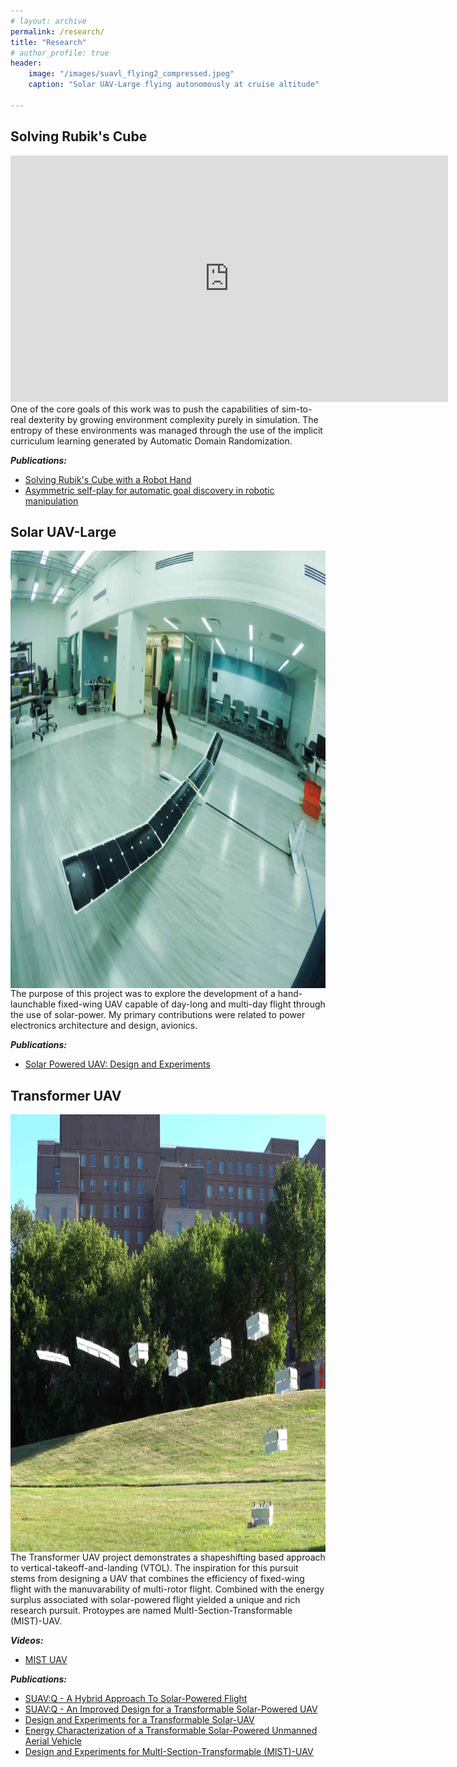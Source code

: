 ```yaml
---
# layout: archive
permalink: /research/
title: "Research"
# author_profile: true
header: 
    image: "/images/suavl_flying2_compressed.jpeg"
    caption: "Solar UAV-Large flying autonomously at cruise altitude"

---
```


## Solving Rubik's Cube
<iframe width="700" height="394" src="https://www.youtube.com/embed/x4O8pojMF0w" title="Dexterous Manipulation" frameborder="0" allow="accelerometer; autoplay; clipboard-write; encrypted-media; gyroscope; picture-in-picture; web-share" allowfullscreen></iframe>
One of the core goals of this work was to push the capabilities of sim-to-real dexterity by growing environment complexity purely in simulation. The entropy of these environments was managed through the use of the implicit curriculum learning generated by Automatic Domain Randomization.

***Publications:*** 
- [Solving Rubik's Cube with a Robot Hand](https://arxiv.org/pdf/1910.07113)
- [Asymmetric self-play for automatic goal discovery in robotic manipulation](https://arxiv.org/abs/2101.04882)




## Solar UAV-Large

<img align="left" width="700" height="700" src="/images/suavl_indoor_compressed.jpeg">
The purpose of this project was to explore the development of a hand-launchable fixed-wing UAV capable of day-long and multi-day flight through the use of solar-power. My primary contributions were related to power electronics architecture and design, avionics. 

***Publications:*** 
- [Solar Powered UAV: Design and Experiments](/papers/suav1)


## Transformer UAV
<img align="left" width="700" height="700" src="/images/transformer_icra2_compressed.jpeg">
The Transformer UAV project demonstrates a shapeshifting based approach to vertical-takeoff-and-landing (VTOL). The inspiration for this pursuit stems from designing a UAV that combines the efficiency of fixed-wing flight with the manuvarability of multi-rotor flight. Combined with the energy surplus associated with solar-powered flight yielded a unique and rich research pursuit. Protoypes are named MultI-Section-Transformable (MIST)-UAV.

***Videos:*** 
- [MIST UAV](https://youtu.be/K_Gtwbe5ZCg)

***Publications:*** 
- [SUAV:Q - A Hybrid Approach To Solar-Powered Flight](/papers/suav2)
- [SUAV:Q - An Improved Design for a Transformable Solar-Powered UAV](/papers/suav3)
- [Design and Experiments for a Transformable Solar-UAV](/papers/suav4)
- [Energy Characterization of a Transformable Solar-Powered Unmanned Aerial Vehicle](/papers/suav5)
- [Design and Experiments for MultI-Section-Transformable (MIST)-UAV](/papers/suav6)

<!-- 
## Sim-to-real Transformer UAV
<img align="left" width="700" height="700" src="/images/sim_to_real_1_compressed.jpeg">
While classical control techniques were used to successfully perform multiple transformations, many airframes were crashed in the process of testing controllers. A pursuit I am exploring is the use of reinforcement learning in controlling systems with challenging and unobservable dynamics. Currently exploring the use of AG-Tree from [https://arxiv.org/pdf/1707.05110](https://arxiv.org/pdf/1707.05110) with a larger action space for attitude and position control. 

Source Code: [https://github.com/rubendsa/MIST-Bullet](https://github.com/rubendsa/MIST-Bullet) -->
